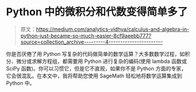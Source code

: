 # Python 中的微积分和代数变得简单多了

> 原文：<https://medium.com/analytics-vidhya/calculus-and-algebra-in-python-just-became-so-much-easier-8cf9aeebb777?source=collection_archive---------4----------------------->

你是否厌倦了用 Python 写复杂的代码做简单的数学运算？大多数数学过程，如积分、微分或求解方程组，都需要用 Python 进行复杂的编码(使用 lambda 函数或 SciPy 函数)。你可以习惯它，但是它不直观，如果你不是 Python 方面的专家，它会很混乱。在本文中，我将帮助您使用 SageMath 轻松地将数学运算集成到 Python 中。
